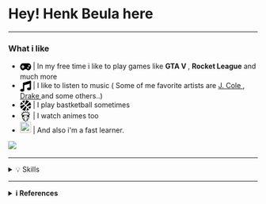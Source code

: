 # Hey! Henk Beula here

***

<h3> What i like </h3>
<ul>
  <li> <img src="icons/gamepad.svg" width="22px" height="22px" align="center"/> | In my free time i like to play games like <b> GTA V </b>, <b> Rocket League</b> and much more </li>
  <li> <img src="icons/music.svg" width="22px" height="22px" align="center"/> | I like to listen to music ( Some of me favorite artists are <a href="https://en.wikipedia.org/wiki/J._Cole"> J. Cole </a>, <a href="https://en.wikipedia.org/wiki/Drake_(musician)"> Drake </a> and some others..) </li>
  <li> <img src="icons/basketball-ball.svg" width="22px" height="22px" align="center"/> | I play bastketball sometimes </li>
  <li> <img src="icons/naruto.svg" width="22px" height="22px" align="center"/> | I watch animes too </li>
  <li> <img src="https://img.icons8.com/ios-filled/50/000000/learn-information.png" width="22px" height="22px"/> | And also i'm a fast learner. </li>
</ul>

![](https://github-readme-stats.vercel.app/api?username=HenkBeula&show_icons=true&hide_border=true&count_private=true&theme=dark)

***

<details>
  <summary>💡 Skills </summary>
  
  <h3> Languages </h3>
  <img alt="JAVA" src="https://img.shields.io/badge/java-%23ED8B00.svg?style=for-the-badge&logo=java&logoColor=white"/>
  <img alt="JavaScript" src="https://img.shields.io/badge/javascript-%23323330.svg?style=for-the-badge&logo=javascript&logoColor=%23F7DF1E"/>
  <img alt="HTML5" src="https://img.shields.io/badge/html5-%23E34F26.svg?style=for-the-badge&logo=html5&logoColor=white"/>
  <img alt="CSS3 (Beginner)" src="https://img.shields.io/badge/css3-%231572B6.svg?style=for-the-badge&logo=css3&logoColor=white"/>
  <img alt="C++ (Beginner)" src="https://img.shields.io/badge/c++-%2300599C.svg?style=for-the-badge&logo=c%2B%2B&logoColor=white"/><br/>
  
  <br/>
  
  <h3> Database</h3>
  <img alt="SQL (Basic)" src="https://img.shields.io/badge/mysql-%2300f.svg?style=for-the-badge&logo=mysql&logoColor=white"/>
  <img alt="SQL (Basic)" src="https://img.shields.io/badge/Oracle%20SQL-F80000?style=for-the-badge&logo=oracle&logoColor=white"/><br/>
  
  <br/>
  
  <h3> Softwares </h3>
    <img alt="Visual Studio Code" src="https://img.shields.io/badge/Visual%20Studio%20Code-0078d7.svg?style=for-the-badge&logo=visual-studio-code&logoColor=white)"/>
    <img alt="Git" src="https://img.shields.io/badge/git-%23F05033.svg?style=for-the-badge&logo=git&logoColor=white)"/>
    <img alt="GitHub" src="https://img.shields.io/badge/github-%23121011.svg?style=for-the-badge&logo=github&logoColor=white)"/><br/>
  
  <br/>
  
  <h3> Other software </h3>
    <img alt="Adobe Photoshop" src="https://img.shields.io/badge/Adobe%20XD-470137?style=for-the-badge&logo=Adobe%20XD&logoColor=#FF61F6)"/>
    <img alt="Adobe XD" src="https://img.shields.io/badge/adobephotoshop-%2331A8FF.svg?style=for-the-badge&logo=adobephotoshop&logoColor=white"/>
    <img alt="IntelliJ" src="https://img.shields.io/badge/IntelliJIDEA-000000.svg?style=for-the-badge&logo=intellij-idea&logoColor=white)"/>
    <img alt="Sublime Text" src="https://img.shields.io/badge/sublime_text-%23575757.svg?style=for-the-badge&logo=sublime-text&logoColor=important)"/>
    <img alt="Google Chrome" src="https://img.shields.io/badge/Google%20Chrome-4285F4?style=for-the-badge&logo=GoogleChrome&logoColor=white)"/>
    <img alt="MS Excel" src="https://img.shields.io/badge/Microsoft_Excel-217346?style=for-the-badge&logo=microsoft-excel&logoColor=white"/>
    <img alt="MS Word" src="https://img.shields.io/badge/Microsoft_Word-2B579A?style=for-the-badge&logo=microsoft-word&logoColor=white"/> <br/>
 
  <br/>
  
  <h3> Operanting Systems </h3>
    <img alt="Windows" src="https://img.shields.io/badge/Windows-0078D6?style=for-the-badge&logo=windows&logoColor=white)"/>
    <img alt="Ubuntu" src="https://img.shields.io/badge/Ubuntu-E95420?style=for-the-badge&logo=ubuntu&logoColor=white)"/>
    <img alt="Linux" src="https://img.shields.io/badge/Linux-FCC624?style=for-the-badge&logo=linux&logoColor=black)"/>

</details>

***

<details>
  <summary> <b> ℹ References </b> </summary>
  
## Other
```bash
• Icons: https://icons8.com/ | https://fontawesome.com/
• Badges: https://github.com/Ileriayo/markdown-badges
```
</details>
